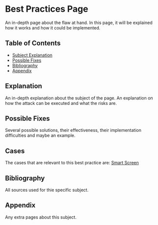 # Best Practices Page

An in-depth page about the flaw at hand. In this page, it will be explained how it works and how it could be implemented. 

## Table of Contents
- [Subject Explanation](#subject-explanation)
- [Possible Fixes](#possible-fixes)
- [Bibliography](#bibliography)
- [Appendix](#appendix)

## Explanation
An in-depth explanation about the subject of the page. An explanation on how the attack can be executed and what the risks are. 

## Possible Fixes
Several possible solutions, their effectiveness, their implementation difficulties and maybe an example.

## Cases
The cases that are relevant to this best practice are:
[Smart Screen](cases/smartscreen#bestpractice1s)

## Bibliography
All sources used for thie specific subject. 

## Appendix 
Any extra pages about this subject.
